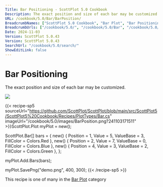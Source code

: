 ```yaml
---
Title: Bar Positioning - ScottPlot 5.0 Cookbook
Description: The exact position and size of each bar may be customized.
URL: /cookbook/5.0/Bar/BarPosition/
BreadcrumbNames: ["ScottPlot 5.0 Cookbook", "Bar Plot", "Bar Positioning"]
BreadcrumbUrls: ["/cookbook/5.0/", "/cookbook/5.0/Bar", "/cookbook/5.0/Bar/BarPosition"]
Date: 2024-11-03
Version: ScottPlot 5.0.43
Version: ScottPlot 5.0.43
SearchUrl: "/cookbook/5.0/search/"
ShowEditLink: false
---
```



<div class='d-flex align-items-center mt-5'>
<h1 class='me-2 text-dark my-0 border-0'>Bar Positioning</h1>
</div>

The exact position and size of each bar may be customized.

[![](/cookbook/5.0/images/BarPosition.png?241103171511)](/cookbook/5.0/images/BarPosition.png?241103171511)

{{< recipe-sp5 sourceUrl="https://github.com/ScottPlot/ScottPlot/blob/main/src/ScottPlot5/ScottPlot5%20Cookbook/Recipes/PlotTypes/Bar.cs" imageUrl="/cookbook/5.0/images/BarPosition.png?241103171511" >}}ScottPlot.Plot myPlot = new();

ScottPlot.Bar[] bars =
{
    new() { Position = 1, Value = 5, ValueBase = 3, FillColor = Colors.Red },
    new() { Position = 2, Value = 7, ValueBase = 0, FillColor = Colors.Blue },
    new() { Position = 4, Value = 3, ValueBase = 2, FillColor = Colors.Green },
};

myPlot.Add.Bars(bars);

myPlot.SavePng("demo.png", 400, 300);
{{< /recipe-sp5 >}}

<div class='my-5 text-center'>This recipe is one of many in the <a href='/cookbook/5.0/Bar'>Bar Plot</a> category</div>


